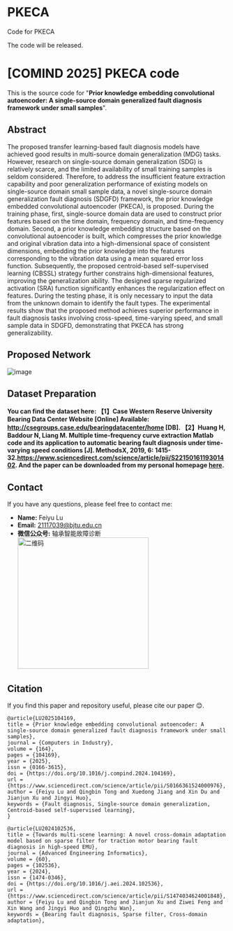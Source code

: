 # PKECA
Code for PKECA

The code will be released.


# [COMIND 2025] PKECA code

This is the source code for "<b>Prior knowledge embedding convolutional autoencoder: A single-source domain generalized fault diagnosis framework under small samples</b>". 

## Abstract
The proposed transfer learning-based fault diagnosis models have achieved good results in multi-source domain generalization (MDG) tasks. However, research on single-source domain generalization (SDG) is relatively scarce, and the limited availability of small training samples is seldom considered. Therefore, to address the insufficient feature extraction capability and poor generalization performance of existing models on single-source domain small sample data, a novel single-source domain generalization fault diagnosis (SDGFD) framework, the prior knowledge embedded convolutional autoencoder (PKECA), is proposed. During the training phase, first, single-source domain data are used to construct prior features based on the time domain, frequency domain, and time-frequency domain. Second, a prior knowledge embedding structure based on the convolutional autoencoder is built, which compresses the prior knowledge and original vibration data into a high-dimensional space of consistent dimensions, embedding the prior knowledge into the features corresponding to the vibration data using a mean squared error loss function. Subsequently, the proposed centroid-based self-supervised learning (CBSSL) strategy further constrains high-dimensional features, improving the generalization ability. The designed sparse regularized activation (SRA) function significantly enhances the regularization effect on features. During the testing phase, it is only necessary to input the data from the unknown domain to identify the fault types. The experimental results show that the proposed method achieves superior performance in fault diagnosis tasks involving cross-speed, time-varying speed, and small sample data in SDGFD, demonstrating that PKECA has strong generalizability. 

## Proposed Network

![image](https://github.com/user-attachments/assets/d22fecfb-eb18-45d0-a3cb-df8c82b861a4)





## Dataset Preparation

**You can find the dataset here:
【1】Case Western Reserve University Bearing Data Center Website [Online] Available: http://csegroups.case.edu/bearingdatacenter/home [DB]. 
【2】Huang H, Baddour N, Liang M. Multiple time-frequency curve extraction Matlab code and its application to automatic bearing fault diagnosis under time-varying speed conditions [J]. MethodsX, 2019, 6: 1415-32.https://www.sciencedirect.com/science/article/pii/S2215016119301402.
And the paper can be downloaded from my personal homepage [here](https://john-520.github.io/).**




## Contact

If you have any questions, please feel free to contact me:

- **Name:** Feiyu Lu
- **Email:** 21117039@bjtu.edu.cn
- **微信公众号:** 轴承智能故障诊断<img width="300" alt="二维码" src="https://github.com/user-attachments/assets/77a67e89-3214-4ff4-8256-01c75ec49e4b">


## Citation

If you find this paper and repository useful, please cite our paper 😊.

```
@article{LU2025104169,
title = {Prior knowledge embedding convolutional autoencoder: A single-source domain generalized fault diagnosis framework under small samples},
journal = {Computers in Industry},
volume = {164},
pages = {104169},
year = {2025},
issn = {0166-3615},
doi = {https://doi.org/10.1016/j.compind.2024.104169},
url = {https://www.sciencedirect.com/science/article/pii/S0166361524000976},
author = {Feiyu Lu and Qingbin Tong and Xuedong Jiang and Xin Du and Jianjun Xu and Jingyi Huo},
keywords = {Fault diagnosis, Single-source domain generalization, Centroid-based self-supervised learning},
}
```

```
@article{LU2024102536,
title = {Towards multi-scene learning: A novel cross-domain adaptation model based on sparse filter for traction motor bearing fault diagnosis in high-speed EMU},
journal = {Advanced Engineering Informatics},
volume = {60},
pages = {102536},
year = {2024},
issn = {1474-0346},
doi = {https://doi.org/10.1016/j.aei.2024.102536},
url = {https://www.sciencedirect.com/science/article/pii/S1474034624001848},
author = {Feiyu Lu and Qingbin Tong and Jianjun Xu and Ziwei Feng and Xin Wang and Jingyi Huo and Qingzhu Wan},
keywords = {Bearing fault diagnosis, Sparse filter, Cross-domain adaptation},
```
